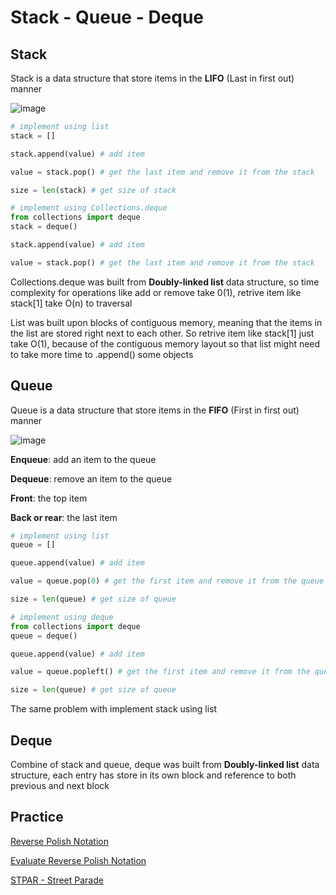 # Stack - Queue - Deque
## Stack
Stack is a data structure that store items in the **LIFO** (Last in first out) manner

![image](https://user-images.githubusercontent.com/43443323/124728905-2eba7180-df3a-11eb-8b0a-ae9b81f36706.png)


```python
# implement using list
stack = []

stack.append(value) # add item

value = stack.pop() # get the last item and remove it from the stack

size = len(stack) # get size of stack

# implement using Collections.deque
from collections import deque
stack = deque()

stack.append(value) # add item

value = stack.pop() # get the last item and remove it from the stack

```
Collections.deque was built from **Doubly-linked list** data structure, so time complexity for operations like add or remove take 0(1), retrive item like stack[1] take O(n) to traversal

List was built upon blocks of contiguous memory, meaning that the items in the list are stored right next to each other. So retrive item like stack[1] just take O(1), because of the contiguous memory layout so that list might need to take more time to .append() some objects

## Queue
Queue is a data structure that store items in the **FIFO** (First in first out) manner

![image](https://user-images.githubusercontent.com/43443323/124730560-ac32b180-df3b-11eb-9bf8-5ad33db9dfd8.png)

**Enqueue**: add an item to the queue

**Dequeue**: remove an item to the queue

**Front**: the top item

**Back or rear**: the last item

```python
# implement using list
queue = []

queue.append(value) # add item

value = queue.pop(0) # get the first item and remove it from the queue

size = len(queue) # get size of queue

# implement using deque
from collections import deque
queue = deque()

queue.append(value) # add item

value = queue.popleft() # get the first item and remove it from the queue

size = len(queue) # get size of queue
```
The same problem with implement stack using list

## Deque
Combine of stack and queue, deque was built from **Doubly-linked list** data structure, each entry has store in its own block and reference to both previous and next block

## Practice

[Reverse Polish Notation](https://github.com/nghoanglong/DataStructures-Algorithms-CheatSheet/blob/master/05%20STACK%20-%20QUEUE%20-%20DEQUE/reverse_polish_notation.py)

[Evaluate Reverse Polish Notation](https://github.com/nghoanglong/DataStructures-Algorithms-CheatSheet/blob/master/05%20STACK%20-%20QUEUE%20-%20DEQUE/evaluate_reverse_polish_notation.py)

[STPAR - Street Parade](https://github.com/nghoanglong/DataStructures-Algorithms-CheatSheet/blob/master/05%20STACK%20-%20QUEUE%20-%20DEQUE/street_paradade.py)
